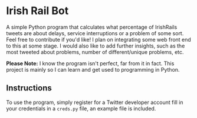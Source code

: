 # Irish Rail Bot

A simple Python program that calculates what percentage of IrishRails tweets are about delays, service interruptions or a problem of some sort. Feel free to contribute if you'd like! I plan on integrating some web front end to this at some stage. I would also like to add further insights, such as the most tweeted about problems, number of different/unique problems, etc.

**Please Note:** I know the program isn't perfect, far from it in fact. This project is mainly so I can learn and get used to programming in Python.

## Instructions

To use the program, simply register for a Twitter developer account fill in your credentials in a `creds.py` file, an example file is included.